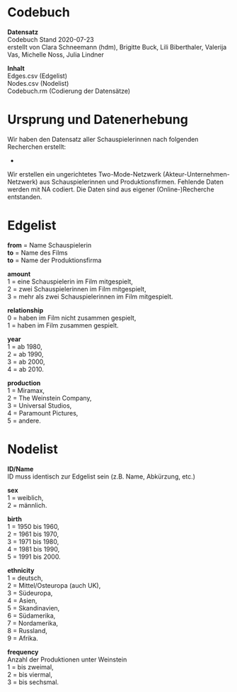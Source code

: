 # Codebuch      

**Datensatz**       
Codebuch Stand 2020-07-23     
erstellt von Clara Schneemann (hdm), Brigitte Buck, Lili Biberthaler, Valerija Vas, Michelle Noss, Julia Lindner      

**Inhalt**      
Edges.csv (Edgelist)      
Nodes.csv (Nodelist)      
Codebuch.rm (Codierung der Datensätze)      

# Ursprung und Datenerhebung      
Wir haben den Datensatz aller Schauspielerinnen nach folgenden Recherchen erstellt:     

- 

Wir erstellen ein ungerichtetes Two-Mode-Netzwerk (Akteur-Unternehmen-Netzwerk) aus Schauspielerinnen und Produktionsfirmen. Fehlende Daten werden mit NA codiert. Die Daten sind aus eigener (Online-)Recherche entstanden.    

# Edgelist    

**from** = Name Schauspielerin     
**to** = Name des Films     
**to** = Name der Produktionsfirma       

**amount**    
1 = eine Schauspielerin im Film mitgespielt,     
2 = zwei Schauspielerinnen im Film mitgespielt,     
3 = mehr als zwei Schauspielerinnen im Film mitgespielt.    

**relationship**    
0 = haben im Film nicht zusammen gespielt,    
1 = haben im Film zusammen gespielt.    

**year**     
1 = ab 1980,    
2 = ab 1990,    
3 = ab 2000,    
4 = ab 2010.    

**production**     
1 = Miramax,    
2 = The Weinstein Company,   
3 = Universal Studios,       
4 = Paramount Pictures,       
5 = andere.       

# Nodelist

**ID/Name**   
ID muss identisch zur Edgelist sein (z.B. Name, Abkürzung, etc.)    

**sex**     
1 = weiblich,   
2 = männlich.   

**birth**   
1 = 1950 bis 1960,      
2 = 1961 bis 1970,    
3 = 1971 bis 1980,    
4 = 1981 bis 1990,    
5 = 1991 bis 2000.    

**ethnicity**   
1 = deutsch,    
2 = Mittel/Osteuropa (auch UK),   
3 = Südeuropa,    
4 = Asien,    
5 = Skandinavien,   
6 = Südamerika,   
7 = Nordamerika,    
8 = Russland,   
9 = Afrika.   

**frequency**       
Anzahl der Produktionen unter Weinstein     
1 = bis zweimal,     
2 = bis viermal,    
3 = bis sechsmal.     

##
